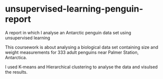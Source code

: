 # unsupervised-learning-penguin-report
A report in which I analyse an Antarctic penguin data set using unsupervised learning

This coursework is about analysing a biological data set containing size and weight measurements for
333 adult penguins near Palmer Station, Antarctica.

I used K-means and Hierarchical clustering to analyse the data and visulsed the results. 
